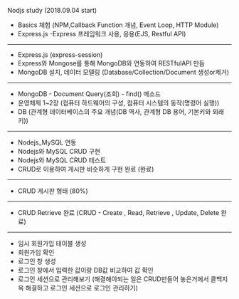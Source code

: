 Nodjs study (2018.09.04 start) 
 - Basics 체험 (NPM,Callback Function 개념, Event Loop, HTTP Module)
 - Express.js
   -Express 프레임워크 사용, 응용(EJS, Restful API)
----------------------------------------------------------
 - Express.js (express-session)
 - Express와 Mongose를 통해 MongoDB와 연동하여 RESTfulAPI 만듬
 - MongoDB 설치, 데이터 모델링
(Database/Collection/Document 생성or제거) 
-----------------------------------------------------------
- MongoDB - Document Query(조회) - find() 메소드
- 운영체제 1~2장 (컴퓨터 하드웨어의 구성, 컴퓨터 시스템의 동작(명령어 실행))
- DB 
(관계형 데이터베이스의 주요 개념(DB 역사, 관계형 DB 용어, 기본키와 외래키))
--------------------------------------------------------------------------
- Nodejs_MySQL 연동 
- Nodejs와 MySQL CRUD 구현
- Nodejs와 MySQL CRUD 테스트
- CRUD로 이용하여 게시판 비슷하게 구현 완료
(완료)
--------------------------------------------------------------------------
- CRUD 게시판 형태 
(80%)
--------------------------------------------------------------------------
- CRUD Retrieve 완료 
(CRUD - Create , Read, Retrieve , Update, Delete 완료)
--------------------------------------------------------------------------
- 임시 회원가입 테이블 생성 
- 회원가입 확인
- 로그인 창 생성
- 로그인 창에서 입력한 값이랑 DB값 비교하여 값 확인
- 로그인 세션으로 관리해보기
(해결해야되는 일은 CRUD만들어 놓은거에서 콜백지옥 해결하고 로그인 세션으로 로그인 관리하기)
